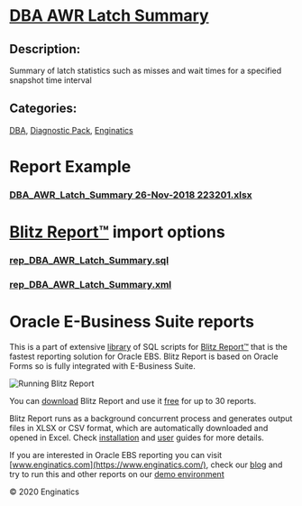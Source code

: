# [DBA AWR Latch Summary](https://www.enginatics.com/reports/dba-awr-latch-summary)
## Description: 
Summary of latch statistics such as misses and wait times for a specified snapshot time interval
## Categories: 
[DBA](https://www.enginatics.com/library/?pg=1&category[]=DBA), [Diagnostic Pack](https://www.enginatics.com/library/?pg=1&category[]=Diagnostic+Pack), [Enginatics](https://www.enginatics.com/library/?pg=1&category[]=Enginatics)
# Report Example
### [DBA_AWR_Latch_Summary 26-Nov-2018 223201.xlsx](https://www.enginatics.com/example/dba-awr-latch-summary)
# [Blitz Report™](https://www.enginatics.com/blitz-report) import options
### [rep_DBA_AWR_Latch_Summary.sql](https://www.enginatics.com/export/dba-awr-latch-summary)
### [rep_DBA_AWR_Latch_Summary.xml](https://www.enginatics.com/xml/dba-awr-latch-summary)
# Oracle E-Business Suite reports

This is a part of extensive [library](https://www.enginatics.com/library/) of SQL scripts for [Blitz Report™](https://www.enginatics.com/blitz-report/) that is the fastest reporting solution for Oracle EBS. Blitz Report is based on Oracle Forms so is fully integrated with E-Business Suite. 

![Running Blitz Report](https://www.enginatics.com/wp-content/uploads/2018/01/Running-blitz-report.png) 

You can [download](https://www.enginatics.com/download/) Blitz Report and use it [free](https://www.enginatics.com/pricing/) for up to 30 reports. 

Blitz Report runs as a background concurrent process and generates output files in XLSX or CSV format, which are automatically downloaded and opened in Excel. Check [installation](https://www.enginatics.com/installation-guide/) and [user](https://www.enginatics.com/user-guide/) guides for more details.

If you are interested in Oracle EBS reporting you can visit [www.enginatics.com](https://www.enginatics.com/), check our [blog](https://www.enginatics.com/blog) and try to run this and other reports on our [demo environment](http://demo.enginatics.com/)

© 2020 Enginatics